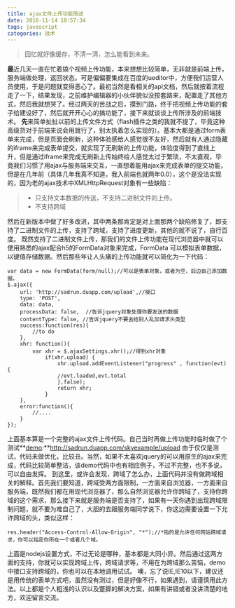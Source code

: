 ```yaml
---
title: ajax文件上传功能简述
date: 2016-11-14 18:57:34
tags: javascript
categories: 技术
---
```

> 回忆就好像缓存，不清一清，怎么能看到未来。

**最**近几天一直在忙着搞个视频上传功能，本来想想比较简单，无非就是前端上传，服务端做处理，返回状态。可是偏偏要集成在百度的ueditor中，方便我们运营人员使用，于是问题就变得恶心了。最初当然是看相关的api文档，然后就按着流程走了一下，结果发现，之前维护编辑器的小伙伴貌似没按套路来，配置走了其他方式，然后我就想哭了。经过两天的苦战之后，摸到门路，终于把视频上传功能的套子给建设好了，然后就开开心心的搞功能了，接下来就谈谈上传所涉及的前端技术。
**先**来简单扯扯以前的上传文件方式（flash插件之类的我就不提了，毕竟这种高级货对于前端来说会用就行了，别太执着怎么实现的）。<!--more-->基本大都是通过form表单来完成，但是页面会刷新，这种体验感给人感觉很不友好，然后就有人通过隐藏的iframe来完成表单提交，就实现了无刷新的上传功能，体验度得到了直线上升，但是通过iframe来完成无刷新上传始终给人感觉太过于繁琐，不太直观，毕竟我们习惯了用ajax与服务端来交互，一直想着能用ajax来完成表单的提交功能，但是在几年前（具体几年我真不知道，我入前端也就两年0.0），这个是没法实现的，因为老的ajax技术中XMLHttpRequest对象有一些缺陷：
> * 只支持文本数据的传送，不支持二进制文件的上传。
> * 不支持跨域

然后在新版本中做了好多改进，其中两条那肯定是对上面那两个缺陷修复了，即支持了二进制文件的上传，支持了跨域，支持了进度更新，其他的就不说了，自行百度。
既然支持了二进制文件上传，那我们的文件上传功能在现代浏览器中就可以使用熟悉的ajax配合h5的FormData对象来完成，FormData 可以模拟表单数据，以键值存储数据。然后那些年让人头痛的上传功能就可以简化为一下代码：

    var data = new FormData(form/null);//可以是表单对象，或者为空，后边自己添加数据。
    $.ajax({ 
	    url: 'http://sadrun.duapp.com/upload',//接口 
	    type: 'POST',  
	    data: data,   
	    processData: false,  //告诉jquery对象处理你要发送的数据
	    contentType: false, //告诉jquery不要去给别人乱加请求头类型
	    success:function(res){
	    	//to do
	    },
	    xhr: function(){
	        var xhr = $.ajaxSettings.xhr();//得到xhr对象
	            if(xhr.upload) {
	                xhr.upload.addEventListener("progress" , function(evt){
	                //evt.loaded,evt.total
	                },false);
	                return xhr;
	            }
	    },
        error:function(){
            //....
        }
    });

上面基本算是一个完整的ajax文件上传代码。自己当时再做上传功能时临时做了个测试**[demo](http://sadrun.duapp.com/skyexample/upload):**http://sadrun.duapp.com/skyexample/upload 由于仅仅是测试，代码未做优化，比较丑。当然，如果不太喜欢jquery的可以用原生的ajax来完成，代码比较简单整洁，该demo代码中也有相应例子，不过不完整，也不多说，可以自由发挥。
到这里，或许会发现，跨域了怎么办，上面代码并没有做跨域相关的解释。首先我们要知道，跨域受两方面限制，一方面来自浏览器，一方面来自服务端，既然我们都在用现代浏览器了，那么自然浏览器允许你跨域了，支持你跨域的这个需求，那么接下来就是服务端是否支持了，如果有一天你遇到出现跨域限制问题，就不要为难自己了，大胆的去跟服务端同学说下，你这边需要设置一下允许跨域的头，类似这样：

    res.header("Access-Control-Allow-Origin", "*");//*指的是允许任何网站跨域请求，你可以指定你所在一个或者几个域。
    
上面是nodejs设置方式，不过无论是哪种，基本都是大同小异。然后通过这两方面的支持，你就可以实现跨域上传，跨域请求等，不用在为跨域那么苦恼，demo中接口支持跨域的，你也可以在本地调用试试。
噢，忘了说IE,IE10以下，建议还是用传统的表单方式吧，虽然没有测过，但是好像不行，如果遇到，请谨慎用此方法。以上都是个人粗浅的认识以及蹩脚的解决方案，如果有讲错或者没讲清楚的地方，欢迎留言交流。